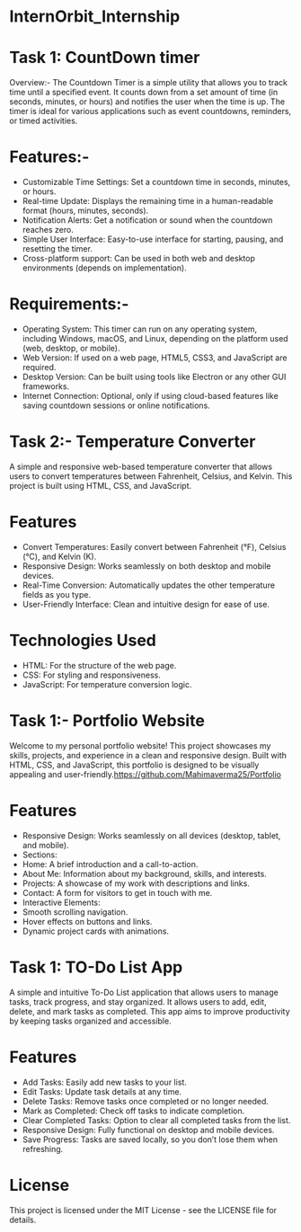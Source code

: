 # InternOrbit_Internship

# Task 1: CountDown timer
Overview:- The Countdown Timer is a simple utility that allows you to track time until a specified event. It counts down from a set amount of time (in seconds, minutes, or hours) and notifies the user when the time is up. The timer is ideal for various applications such as event countdowns, reminders, or timed activities.
# Features:-
* Customizable Time Settings: Set a countdown time in seconds, minutes, or hours.
* Real-time Update: Displays the remaining time in a human-readable format (hours, minutes, seconds).
* Notification Alerts: Get a notification or sound when the countdown reaches zero.
* Simple User Interface: Easy-to-use interface for starting, pausing, and resetting the timer.
* Cross-platform support: Can be used in both web and desktop environments (depends on implementation).
# Requirements:-
* Operating System: This timer can run on any operating system, including Windows, macOS, and Linux, depending on the platform used (web, desktop, or mobile).
* Web Version: If used on a web page, HTML5, CSS3, and JavaScript are required.
* Desktop Version: Can be built using tools like Electron or any other GUI frameworks.
* Internet Connection: Optional, only if using cloud-based features like saving countdown sessions or online notifications.

# Task 2:- Temperature Converter
A simple and responsive web-based temperature converter that allows users to convert temperatures between Fahrenheit, Celsius, and Kelvin. This project is built using HTML, CSS, and JavaScript.
# Features
* Convert Temperatures: Easily convert between Fahrenheit (°F), Celsius (°C), and Kelvin (K).
* Responsive Design: Works seamlessly on both desktop and mobile devices.
* Real-Time Conversion: Automatically updates the other temperature fields as you type.
* User-Friendly Interface: Clean and intuitive design for ease of use.
# Technologies Used
* HTML: For the structure of the web page.
* CSS: For styling and responsiveness.
* JavaScript: For temperature conversion logic.

# Task 1:- Portfolio Website
Welcome to my personal portfolio website! This project showcases my skills, projects, and experience in a clean and responsive design. Built with HTML, CSS, and JavaScript, this portfolio is designed to be visually appealing and user-friendly.https://github.com/Mahimaverma25/Portfolio

# Features
* Responsive Design: Works seamlessly on all devices (desktop, tablet, and mobile).
* Sections:
* Home: A brief introduction and a call-to-action.
* About Me: Information about my background, skills, and interests.
* Projects: A showcase of my work with descriptions and links.
* Contact: A form for visitors to get in touch with me.
* Interactive Elements:
* Smooth scrolling navigation.
* Hover effects on buttons and links.
* Dynamic project cards with animations.

# Task 1: TO-Do List App
A simple and intuitive To-Do List application that allows users to manage tasks, track progress, and stay organized. It allows users to add, edit, delete, and mark tasks as completed. This app aims to improve productivity by keeping tasks organized and accessible.
# Features
* Add Tasks: Easily add new tasks to your list.
* Edit Tasks: Update task details at any time.
* Delete Tasks: Remove tasks once completed or no longer needed.
* Mark as Completed: Check off tasks to indicate completion.
* Clear Completed Tasks: Option to clear all completed tasks from the list.
* Responsive Design: Fully functional on desktop and mobile devices.
* Save Progress: Tasks are saved locally, so you don’t lose them when refreshing.

# License
This project is licensed under the MIT License - see the LICENSE file for details.

